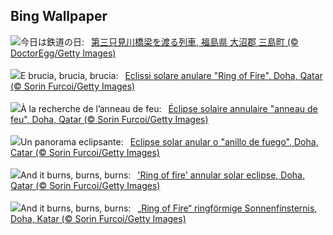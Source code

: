 ## Bing Wallpaper
![](https://www.bing.com/th?id=OHR.RailwayDay2023_JA-JP6915793143_UHD.jpg&w=1000)今日は鉄道の日:&nbsp;&ensp;[第三只見川橋梁を渡る列車, 福島県 大沼郡 三島町 (© DoctorEgg/Getty Images)](https://www.bing.com/th?id=OHR.RailwayDay2023_JA-JP6915793143_UHD.jpg)
<br><br/>
![](https://www.bing.com/th?id=OHR.RingEclipse_IT-IT1853781586_UHD.jpg&w=1000)E brucia, brucia, brucia:&nbsp;&ensp;[Eclissi solare anulare "Ring of Fire", Doha, Qatar (© Sorin Furcoi/Getty Images)](https://www.bing.com/th?id=OHR.RingEclipse_IT-IT1853781586_UHD.jpg)
<br><br/>
![](https://www.bing.com/th?id=OHR.RingEclipse_FR-FR2817634134_UHD.jpg&w=1000)À la recherche de l’anneau de feu:&nbsp;&ensp;[Éclipse solaire annulaire "anneau de feu", Doha, Qatar (© Sorin Furcoi/Getty Images)](https://www.bing.com/th?id=OHR.RingEclipse_FR-FR2817634134_UHD.jpg)
<br><br/>
![](https://www.bing.com/th?id=OHR.RingEclipse_ES-ES5502461115_UHD.jpg&w=1000)Un panorama eclipsante:&nbsp;&ensp;[Eclipse solar anular o "anillo de fuego", Doha, Catar (© Sorin Furcoi/Getty Images)](https://www.bing.com/th?id=OHR.RingEclipse_ES-ES5502461115_UHD.jpg)
<br><br/>
![](https://www.bing.com/th?id=OHR.RingEclipse_EN-GB2487189935_UHD.jpg&w=1000)And it burns, burns, burns:&nbsp;&ensp;['Ring of fire' annular solar eclipse, Doha, Qatar (© Sorin Furcoi/Getty Images)](https://www.bing.com/th?id=OHR.RingEclipse_EN-GB2487189935_UHD.jpg)
<br><br/>
![](https://www.bing.com/th?id=OHR.RingEclipse_DE-DE3909969049_UHD.jpg&w=1000)And it burns, burns, burns:&nbsp;&ensp;[„Ring of Fire“ ringförmige Sonnenfinsternis, Doha, Katar (© Sorin Furcoi/Getty Images)](https://www.bing.com/th?id=OHR.RingEclipse_DE-DE3909969049_UHD.jpg)
<br><br/>
